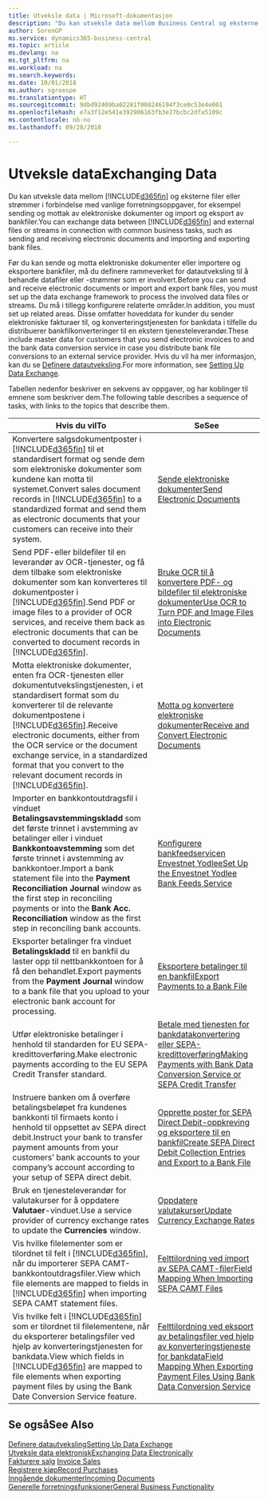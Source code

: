 ```yaml
---
title: Utveksle data | Microsoft-dokumentasjon
description: "Du kan utveksle data mellom Business Central og eksterne filer eller strømmer i forbindelse med vanlige forretningsoppgaver, for eksempel sending og mottak av elektroniske dokumenter og import og eksport av bankfiler."
author: SorenGP
ms.service: dynamics365-business-central
ms.topic: article
ms.devlang: na
ms.tgt_pltfrm: na
ms.workload: na
ms.search.keywords: 
ms.date: 10/01/2018
ms.author: sgroespe
ms.translationtype: HT
ms.sourcegitcommit: 9dbd92409ba02281f008246194f3ce0c53e4e001
ms.openlocfilehash: e7a3f12e541e392906163fb3e27bcbc2dfa5109c
ms.contentlocale: nb-no
ms.lasthandoff: 09/28/2018

---
```

# <a name="exchanging-data"></a><span data-ttu-id="e7eaa-103">Utveksle data</span><span class="sxs-lookup"><span data-stu-id="e7eaa-103">Exchanging Data</span></span>
<span data-ttu-id="e7eaa-104">Du kan utveksle data mellom [!INCLUDE[d365fin](includes/d365fin_md.md)] og eksterne filer eller strømmer i forbindelse med vanlige forretningsoppgaver, for eksempel sending og mottak av elektroniske dokumenter og import og eksport av bankfiler.</span><span class="sxs-lookup"><span data-stu-id="e7eaa-104">You can exchange data between [!INCLUDE[d365fin](includes/d365fin_md.md)] and external files or streams in connection with common business tasks, such as sending and receiving electronic documents and importing and exporting bank files.</span></span>  

<span data-ttu-id="e7eaa-105">Før du kan sende og motta elektroniske dokumenter eller importere og eksportere bankfiler, må du definere rammeverket for datautveksling til å behandle datafiler eller -strømmer som er involvert.</span><span class="sxs-lookup"><span data-stu-id="e7eaa-105">Before you can send and receive electronic documents or import and export bank files, you must set up the data exchange framework to process the involved data files or streams.</span></span> <span data-ttu-id="e7eaa-106">Du må i tillegg konfigurere relaterte områder.</span><span class="sxs-lookup"><span data-stu-id="e7eaa-106">In addition, you must set up related areas.</span></span> <span data-ttu-id="e7eaa-107">Disse omfatter hoveddata for kunder du sender elektroniske fakturaer til, og konverteringstjenesten for bankdata i tilfelle du distribuerer bankfilkonverteringer til en ekstern tjenesteleverandør.</span><span class="sxs-lookup"><span data-stu-id="e7eaa-107">These include master data for customers that you send electronic invoices to and the bank data conversion service in case you distribute bank file conversions to an external service provider.</span></span> <span data-ttu-id="e7eaa-108">Hvis du vil ha mer informasjon, kan du se [Definere datautveksling](across-set-up-data-exchange.md).</span><span class="sxs-lookup"><span data-stu-id="e7eaa-108">For more information, see [Setting Up Data Exchange](across-set-up-data-exchange.md).</span></span>  

 <span data-ttu-id="e7eaa-109">Tabellen nedenfor beskriver en sekvens av oppgaver, og har koblinger til emnene som beskriver dem.</span><span class="sxs-lookup"><span data-stu-id="e7eaa-109">The following table describes a sequence of tasks, with links to the topics that describe them.</span></span>  

|<span data-ttu-id="e7eaa-110">**Hvis du vil**</span><span class="sxs-lookup"><span data-stu-id="e7eaa-110">**To**</span></span>|<span data-ttu-id="e7eaa-111">**Se**</span><span class="sxs-lookup"><span data-stu-id="e7eaa-111">**See**</span></span>|  
|------------|-------------|  
|<span data-ttu-id="e7eaa-112">Konvertere salgsdokumentposter i [!INCLUDE[d365fin](includes/d365fin_md.md)] til et standardisert format og sende dem som elektroniske dokumenter som kundene kan motta til systemet.</span><span class="sxs-lookup"><span data-stu-id="e7eaa-112">Convert sales document records in [!INCLUDE[d365fin](includes/d365fin_md.md)] to a standardized format and send them as electronic documents that your customers can receive into their system.</span></span>|[<span data-ttu-id="e7eaa-113">Sende elektroniske dokumenter</span><span class="sxs-lookup"><span data-stu-id="e7eaa-113">Send Electronic Documents</span></span>](sales-how-to-send-electronic-documents.md)|  
|<span data-ttu-id="e7eaa-114">Send PDF-eller bildefiler til en leverandør av OCR-tjenester, og få dem tilbake som elektroniske dokumenter som kan konverteres til dokumentposter i [!INCLUDE[d365fin](includes/d365fin_md.md)].</span><span class="sxs-lookup"><span data-stu-id="e7eaa-114">Send PDF or image files to a provider of OCR services, and receive them back as electronic documents that can be converted to document records in [!INCLUDE[d365fin](includes/d365fin_md.md)].</span></span>|[<span data-ttu-id="e7eaa-115">Bruke OCR til å konvertere PDF- og bildefiler til elektroniske dokumenter</span><span class="sxs-lookup"><span data-stu-id="e7eaa-115">Use OCR to Turn PDF and Image Files into Electronic Documents</span></span>](across-how-use-ocr-pdf-images-files.md)|  
|<span data-ttu-id="e7eaa-116">Motta elektroniske dokumenter, enten fra OCR-tjenesten eller dokumentutvekslingstjenesten, i et standardisert format som du konverterer til de relevante dokumentpostene i [!INCLUDE[d365fin](includes/d365fin_md.md)].</span><span class="sxs-lookup"><span data-stu-id="e7eaa-116">Receive electronic documents, either from the OCR service or the document exchange service, in a standardized format that you convert to the relevant document records in [!INCLUDE[d365fin](includes/d365fin_md.md)].</span></span>|[<span data-ttu-id="e7eaa-117">Motta og konvertere elektroniske dokumenter</span><span class="sxs-lookup"><span data-stu-id="e7eaa-117">Receive and Convert Electronic Documents</span></span>](purchasing-how-to-receive-and-convert-electronic-documents.md)|  
|<span data-ttu-id="e7eaa-118">Importer en bankkontoutdragsfil i vinduet **Betalingsavstemmingskladd** som det første trinnet i avstemming av betalinger eller i vinduet **Bankkontoavstemming** som det første trinnet i avstemming av bankkontoer.</span><span class="sxs-lookup"><span data-stu-id="e7eaa-118">Import a bank statement file into the **Payment Reconciliation Journal** window as the first step in reconciling payments or into the **Bank Acc. Reconciliation** window as the first step in reconciling bank accounts.</span></span>|[<span data-ttu-id="e7eaa-119">Konfigurere bankfeedservicen Envestnet Yodlee</span><span class="sxs-lookup"><span data-stu-id="e7eaa-119">Set Up the Envestnet Yodlee Bank Feeds Service</span></span>](bank-how-setup-bank-statement-service.md)|  
|<span data-ttu-id="e7eaa-120">Eksporter betalinger fra vinduet **Betalingskladd** til en bankfil du laster opp til nettbankkontoen for å få den behandlet.</span><span class="sxs-lookup"><span data-stu-id="e7eaa-120">Export payments from the **Payment Journal** window to a bank file that you upload to your electronic bank account for processing.</span></span>|[<span data-ttu-id="e7eaa-121">Eksportere betalinger til en bankfil</span><span class="sxs-lookup"><span data-stu-id="e7eaa-121">Export Payments to a Bank File</span></span>](payables-how-export-payments-bank-file.md)|
|<span data-ttu-id="e7eaa-122">Utfør elektroniske betalinger i henhold til standarden for EU SEPA-kredittoverføring.</span><span class="sxs-lookup"><span data-stu-id="e7eaa-122">Make electronic payments according to the EU SEPA Credit Transfer standard.</span></span>|[<span data-ttu-id="e7eaa-123">Betale med tjenesten for bankdatakonvertering eller SEPA-kredittoverføring</span><span class="sxs-lookup"><span data-stu-id="e7eaa-123">Making Payments with Bank Data Conversion Service or SEPA Credit Transfer</span></span>](finance-make-payments-with-bank-data-conversion-service-or-sepa-credit-transfer.md)|  
|<span data-ttu-id="e7eaa-124">Instruere banken om å overføre betalingsbeløpet fra kundenes bankkonti til firmaets konto i henhold til oppsettet av SEPA direct debit.</span><span class="sxs-lookup"><span data-stu-id="e7eaa-124">Instruct your bank to transfer payment amounts from your customers’ bank accounts to your company’s account according to your setup of SEPA direct debit.</span></span>|[<span data-ttu-id="e7eaa-125">Opprette poster for SEPA Direct Debit-oppkreving og eksportere til en bankfil</span><span class="sxs-lookup"><span data-stu-id="e7eaa-125">Create SEPA Direct Debit Collection Entries and Export to a Bank File</span></span>](finance-how-create-sepa-direct-debit-collection-entries-export-bank-file.md)|  
|<span data-ttu-id="e7eaa-126">Bruk en tjenesteleverandør for valutakurser for å oppdatere **Valutaer**-vinduet.</span><span class="sxs-lookup"><span data-stu-id="e7eaa-126">Use a service provider of currency exchange rates to update the **Currencies** window.</span></span>|[<span data-ttu-id="e7eaa-127">Oppdatere valutakurser</span><span class="sxs-lookup"><span data-stu-id="e7eaa-127">Update Currency Exchange Rates</span></span>](finance-how-update-currencies.md)|  
|<span data-ttu-id="e7eaa-128">Vis hvilke filelementer som er tilordnet til felt i [!INCLUDE[d365fin](includes/d365fin_md.md)], når du importerer SEPA CAMT-bankkontoutdragsfiler.</span><span class="sxs-lookup"><span data-stu-id="e7eaa-128">View which file elements are mapped to fields in [!INCLUDE[d365fin](includes/d365fin_md.md)] when importing SEPA CAMT statement files.</span></span>|[<span data-ttu-id="e7eaa-129">Felttilordning ved import av SEPA CAMT-filer</span><span class="sxs-lookup"><span data-stu-id="e7eaa-129">Field Mapping When Importing SEPA CAMT Files</span></span>](across-field-mapping-when-importing-sepa-camt-files.md)|  
|<span data-ttu-id="e7eaa-130">Vis hvilke felt i [!INCLUDE[d365fin](includes/d365fin_md.md)] som er tilordnet til filelementene, når du eksporterer betalingsfiler ved hjelp av konverteringstjenesten for bankdata.</span><span class="sxs-lookup"><span data-stu-id="e7eaa-130">View which fields in [!INCLUDE[d365fin](includes/d365fin_md.md)] are mapped to file elements when exporting payment files by using the Bank Date Conversion Service feature.</span></span>|[<span data-ttu-id="e7eaa-131">Felttilordning ved eksport av betalingsfiler ved hjelp av konverteringstjeneste for bankdata</span><span class="sxs-lookup"><span data-stu-id="e7eaa-131">Field Mapping When Exporting Payment Files Using Bank Data Conversion Service</span></span>](across-field-mapping-when-exporting-payment-files-using-bank-data-conversion-service.md)|  

## <a name="see-also"></a><span data-ttu-id="e7eaa-132">Se også</span><span class="sxs-lookup"><span data-stu-id="e7eaa-132">See Also</span></span>  
[<span data-ttu-id="e7eaa-133">Definere datautveksling</span><span class="sxs-lookup"><span data-stu-id="e7eaa-133">Setting Up Data Exchange</span></span>](across-set-up-data-exchange.md)  
[<span data-ttu-id="e7eaa-134">Utveksle data elektronisk</span><span class="sxs-lookup"><span data-stu-id="e7eaa-134">Exchanging Data Electronically</span></span>](across-data-exchange.md)  
<span data-ttu-id="e7eaa-135">[Fakturere salg](sales-how-invoice-sales.md) </span><span class="sxs-lookup"><span data-stu-id="e7eaa-135">[Invoice Sales](sales-how-invoice-sales.md) </span></span>  
[<span data-ttu-id="e7eaa-136">Registrere kjøp</span><span class="sxs-lookup"><span data-stu-id="e7eaa-136">Record Purchases</span></span>](purchasing-how-record-purchases.md)  
[<span data-ttu-id="e7eaa-137">Inngående dokumenter</span><span class="sxs-lookup"><span data-stu-id="e7eaa-137">Incoming Documents</span></span>](across-income-documents.md)  
[<span data-ttu-id="e7eaa-138">Generelle forretningsfunksjoner</span><span class="sxs-lookup"><span data-stu-id="e7eaa-138">General Business Functionality</span></span>](ui-across-business-areas.md)  

